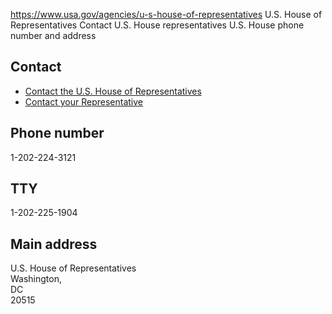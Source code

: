 

https://www.usa.gov/agencies/u-s-house-of-representatives
U.S. House of Representatives
Contact U.S. House representatives
U.S. House phone number and address

Contact
-------

* [Contact the U.S. House of Representatives](https://www.house.gov/representatives)
* [Contact your Representative](https://www.house.gov/representatives/find-your-representative)

Phone number
------------

1-202-224-3121

TTY
---

1-202-225-1904

Main address
------------

U.S. House of Representatives  
Washington,  
DC  
20515
